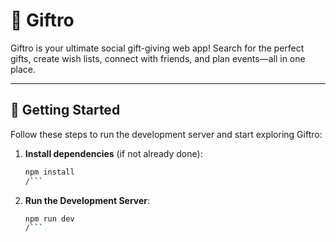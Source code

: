 # 🎁 Giftro

Giftro is your ultimate social gift-giving web app! Search for the perfect gifts, create wish lists, connect with friends, and plan events—all in one place.

---

## 🚀 Getting Started

Follow these steps to run the development server and start exploring Giftro:

1. **Install dependencies** (if not already done):
   ```bash
   npm install
   /```
2. **Run the Development Server**:
   ```bash
   npm run dev
   /```

